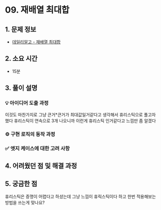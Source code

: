 # 09. 재배열 최대합

## 1. 문제 정보
- [데일리알고 - 재배열 최대합](https://dailyalgo.kr/ko/problems/191)

## 2. 소요 시간
- 15분

## 3. 풀이 설명
### 💡 아이디어 도출 과정
이것도 마찬가지로 그냥 큰거*큰거가 최대값일거같다고 생각해서 휴리스틱으로 풀고자했다
휴리스틱이 연속으로 3개 나오니까 이런게 휴리스틱 인거같다고 느낌만 좀 알겠다

### ⚙️ 구현 로직의 동작 과정

### ✅ 엣지 케이스에 대한 고려 사항

## 4. 어려웠던 점 및 해결 과정

## 5. 궁금한 점
휴리스틱은 증명이 어렵다고 하셨는데 그냥 느낌이 휴릭스틱이다 하고 한번 적용해보는 방법을 쓰는게 맞나요?
